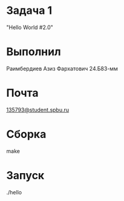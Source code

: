 # Задача 1
"Hello World #2.0"
# Выполнил 
Раимбердиев Азиз Фархатович 24.Б83-мм
# Почта
135793@student.spbu.ru
# Сборка 
make
# Запуск
./hello
